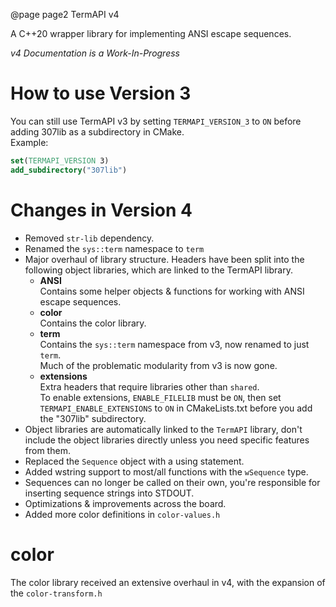 @page page2 TermAPI v4

A C++20 wrapper library for implementing ANSI escape sequences.

_v4 Documentation is a Work-In-Progress_

# How to use Version 3
You can still use TermAPI v3 by setting `TERMAPI_VERSION_3` to `ON` before adding 307lib as a subdirectory in CMake.  
Example:  
```cmake
set(TERMAPI_VERSION 3)
add_subdirectory("307lib")
```

# Changes in Version 4
- Removed `str-lib` dependency.
- Renamed the `sys::term` namespace to `term`
- Major overhaul of library structure. Headers have been split into the following object libraries, which are linked to the TermAPI library.
  - __ANSI__  
    Contains some helper objects & functions for working with ANSI escape sequences.  
  - __color__  
    Contains the color library.  
  - __term__  
    Contains the `sys::term` namespace from v3, now renamed to just `term`.  
	Much of the problematic modularity from v3 is now gone.
  - __extensions__  
    Extra headers that require libraries other than `shared`.  
	To enable extensions, `ENABLE_FILELIB` must be `ON`, then set `TERMAPI_ENABLE_EXTENSIONS` to `ON` in CMakeLists.txt before you add the "307lib" subdirectory.  
- Object libraries are automatically linked to the `TermAPI` library, don't include the object libraries directly unless you need specific features from them.  
- Replaced the `Sequence` object with a using statement.  
- Added wstring support to most/all functions with the `wSequence` type.  
- Sequences can no longer be called on their own, you're responsible for inserting sequence strings into STDOUT.  
- Optimizations & improvements across the board.
- Added more color definitions in `color-values.h`

# color

The color library received an extensive overhaul in v4, with the expansion of the `color-transform.h`